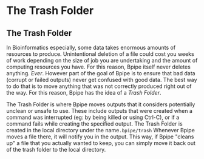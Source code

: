 # The Trash Folder

## The Trash Folder

In Bioinformatics especially, some data takes enormous amounts of resources to produce.  Unintentional deletion of a file could cost you weeks of work depending on the size of job you are undertaking and the amount of computing resources you have.  For this reason, Bpipe itself never deletes anything. *Ever*.  However part of the goal of Bpipe is to ensure that bad data (corrupt or failed outputs) never get confused with good data.  The best way to do that is to move anything that was not correctly produced right out of the way.  For this reason, Bpipe has the idea of a *Trash Folder*.

The Trash Folder is where Bpipe moves outputs that it considers potentially unclean or unsafe to use.  These include outputs that were created when a command was interrupted (eg: by being killed or using Ctrl-C), or if a command fails while creating the specified output.  The Trash Folder is created in the local directory under the name<code>.bpipe/trash</code>
Whenever Bpipe moves a file there, it will notify you in the output.  This way, if Bpipe "cleans up" a file that you actually wanted to keep, you can simply move it back out of the trash folder to the local directory.